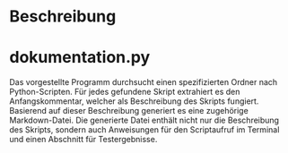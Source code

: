 # Beschreibung

# dokumentation.py
Das vorgestellte Programm durchsucht einen spezifizierten Ordner nach Python-Scripten. Für jedes gefundene Skript extrahiert es den Anfangskommentar, welcher als Beschreibung des Skripts fungiert. Basierend auf dieser Beschreibung generiert es eine zugehörige Markdown-Datei. Die generierte Datei enthält nicht nur die Beschreibung des Skripts, sondern auch Anweisungen für den Scriptaufruf im Terminal und einen Abschnitt für Testergebnisse.

